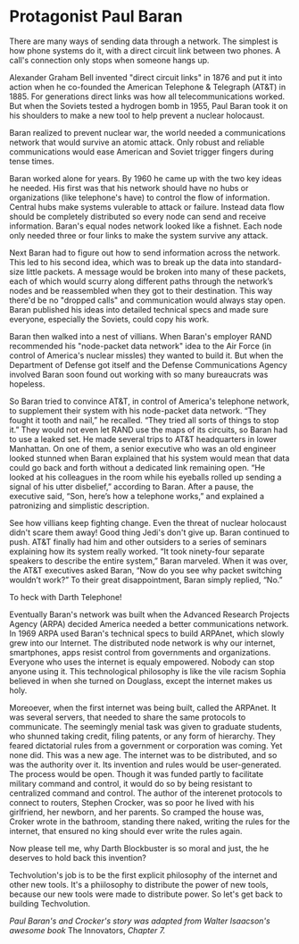 
# Protagonist Paul Baran

There are many ways of sending data through a network. The simplest is how phone systems do it, with a direct circuit link between two phones. A call's connection only stops when someone hangs up.

Alexander Graham Bell invented "direct circuit links" in 1876 and put it into action when he co-founded the American Telephone & Telegraph (AT&T) in 1885. For generations direct links was how all telecommunications worked. But when the Soviets tested a hydrogen bomb in 1955, Paul Baran took it on his shoulders to make a new tool to help prevent a nuclear holocaust.

Baran realized to prevent nuclear war, the world needed a communications network that would survive an atomic attack. Only robust and reliable communications would ease American and Soviet trigger fingers during tense times.

Baran worked alone for years. By 1960 he came up with the two key ideas he needed. His first was that his network should have no hubs or organizations (like telephone's have) to control the flow of information. Central hubs make systems vulerable to attack or failure. Instead data flow should be completely distributed so every node can send and receive information. Baran's equal nodes network looked like a fishnet. Each node only needed three or four links to make the system survive any attack.

Next Baran had to figure out how to send information across the network. This led to his second idea, which was to break up the data into standard-size little packets. A message would be broken into many of these packets, each of which would scurry along different paths through the network’s nodes and be reassembled when they got to their destination. This way there'd be no "dropped calls" and communication would always stay open. Baran published his ideas into detailed technical specs and made sure everyone, especially the Soviets, could copy his work.

Baran then walked into a nest of villians. When Baran's employer RAND recommended his "node-packet data network" idea to the Air Force (in control of America's nuclear missles) they wanted to build it. But when the Department of Defense got itself and the Defense Communications Agency involved Baran soon found out working with so many bureaucrats was hopeless.

So Baran tried to convince AT&T, in control of America's telephone network, to supplement their system with his node-packet data network. “They fought it tooth and nail,” he recalled. “They tried all sorts of things to stop it.” They would not even let RAND use the maps of its circuits, so Baran had to use a leaked set. He made several trips to AT&T headquarters in lower Manhattan. On one of them, a senior executive who was an old engineer looked stunned when Baran explained that his system would mean that data could go back and forth without a dedicated link remaining open. “He looked at his colleagues in the room while his eyeballs rolled up sending a signal of his utter disbelief,” according to Baran. After a pause, the executive said, “Son, here’s how a telephone works,” and explained a patronizing and simplistic description.

See how villians keep fighting change. Even the threat of nuclear holocaust didn't scare them away! Good thing Jedi's don't give up. Baran continued to push. AT&T finally had him and other outsiders to a series of seminars explaining how its system really worked. “It took ninety-four separate speakers to describe the entire system,” Baran marveled. When it was over, the AT&T executives asked Baran, “Now do you see why packet switching wouldn’t work?” To their great disappointment, Baran simply replied, “No.”

To heck with Darth Telephone!

Eventually Baran's network was built when the Advanced Research Projects Agency (ARPA) decided America needed a better communications network. In 1969 ARPA used Baran's technical specs to build ARPAnet, which slowly grew into our Internet. The distributed node network is why our internet, smartphones, apps resist control from governments and organizations. Everyone who uses the internet is equaly empowered. Nobody can stop anyone using it. This technological philosophy is like the vile racism Sophia believed in when she turned on Douglass, except the internet makes us holy.

Moreoever, when the first internet was being built, called the ARPAnet. It was several servers, that needed to share the same protocols to communicate. The seemingly menial task was given to graduate students, who shunned taking credit, filing patents, or any form of hierarchy. They feared dictatorial rules from a government or corporation was coming. Yet none did. This was a new age. The internet was to be distributed, and so was the authority over it. Its invention and rules would be user-generated. The process would be open. Though it was funded partly to facilitate military command and control, it would do so by being resistant to centralized command and control. The author of the interenet protocols to connect to routers, Stephen Crocker, was so poor he lived with his girlfriend, her newborn, and her parents. So cramped the house was, Croker wrote in the bathroom, standing there naked, writing the rules for the internet, that ensured no king should ever write the rules again.

Now please tell me, why Darth Blockbuster is so moral and just, the he deserves to hold back this invention?

Techvolution's job is to be the first explicit philosophy of the internet and other new tools. It's a phiilosophy to distribute the power of new tools, because our new tools were made to distribute power. So let's get back to building Techvolution.

_Paul Baran's and Crocker's story was adapted from Walter Isaacson's awesome book_ The Innovators, _Chapter 7._
